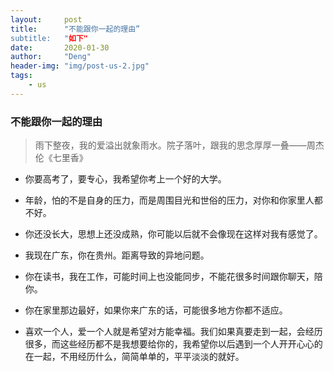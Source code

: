 ```yaml
---
layout:     post
title:      "不能跟你一起的理由”
subtitle:   "如下"
date:       2020-01-30
author:     "Deng"
header-img: "img/post-us-2.jpg"
tags:
    - us
---
```

### 不能跟你一起的理由  ###


>雨下整夜，我的爱溢出就象雨水。院子落叶，跟我的思念厚厚一叠——周杰伦《七里香》

- 你要高考了，要专心，我希望你考上一个好的大学。

- 年龄，怕的不是自身的压力，而是周围目光和世俗的压力，对你和你家里人都不好。

- 你还没长大，思想上还没成熟，你可能以后就不会像现在这样对我有感觉了。

- 我现在广东，你在贵州。距离导致的异地问题。

- 你在读书，我在工作，可能时间上也没能同步，不能花很多时间跟你聊天，陪你。

- 你在家里那边最好，如果你来广东的话，可能很多地方你都不适应。

- 喜欢一个人，爱一个人就是希望对方能幸福。我们如果真要走到一起，会经历很多，而这些经历都不是我想要给你的，我希望你以后遇到一个人开开心心的在一起，不用经历什么，简简单单的，平平淡淡的就好。